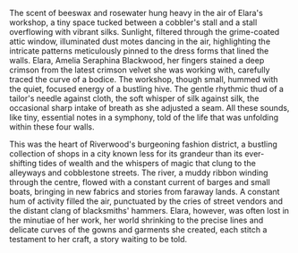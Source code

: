 The scent of beeswax and rosewater hung heavy in the air of Elara's workshop, a tiny space tucked between a cobbler's stall and a stall overflowing with vibrant silks.  Sunlight, filtered through the grime-coated attic window, illuminated dust motes dancing in the air, highlighting the intricate patterns meticulously pinned to the dress forms that lined the walls.  Elara, Amelia Seraphina Blackwood, her fingers stained a deep crimson from the latest crimson velvet she was working with, carefully traced the curve of a bodice.  The workshop, though small, hummed with the quiet, focused energy of a bustling hive.  The gentle rhythmic thud of a tailor's needle against cloth, the soft whisper of silk against silk, the occasional sharp intake of breath as she adjusted a seam.  All these sounds, like tiny, essential notes in a symphony, told of the life that was unfolding within these four walls.

This was the heart of Riverwood's burgeoning fashion district, a bustling collection of shops in a city known less for its grandeur than its ever-shifting tides of wealth and the whispers of magic that clung to the alleyways and cobblestone streets.   The river, a muddy ribbon winding through the centre, flowed with a constant current of barges and small boats, bringing in new fabrics and stories from faraway lands.  A constant hum of activity filled the air, punctuated by the cries of street vendors and the distant clang of blacksmiths' hammers.  Elara, however, was often lost in the minutiae of her work, her world shrinking to the precise lines and delicate curves of the gowns and garments she created, each stitch a testament to her craft, a story waiting to be told.
